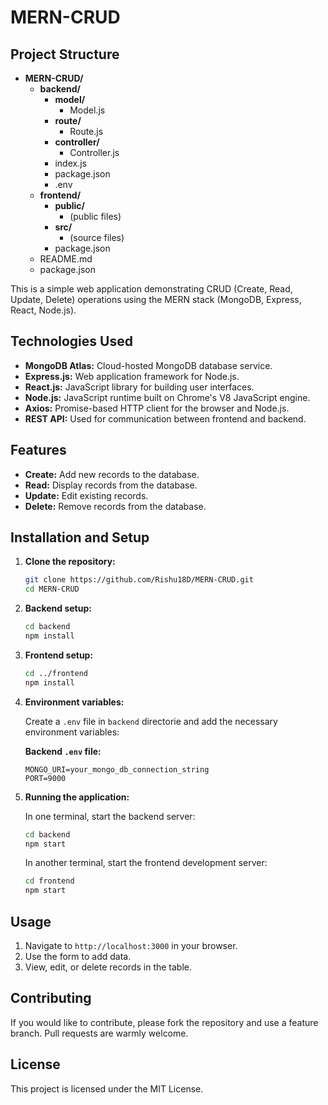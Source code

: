 # MERN-CRUD
## Project Structure

- **MERN-CRUD/**
  - **backend/**
    - **model/**
      - Model.js
    - **route/**
      - Route.js
    - **controller/**
      - Controller.js
    - index.js
    - package.json
    - .env
  - **frontend/**
    - **public/**
      - (public files)
    - **src/**
      - (source files)
    - package.json
  - README.md
  - package.json


This is a simple web application demonstrating CRUD (Create, Read, Update, Delete) operations using the MERN stack (MongoDB, Express, React, Node.js).

## Technologies Used

- **MongoDB Atlas:** Cloud-hosted MongoDB database service.
- **Express.js:** Web application framework for Node.js.
- **React.js:** JavaScript library for building user interfaces.
- **Node.js:** JavaScript runtime built on Chrome's V8 JavaScript engine.
- **Axios:** Promise-based HTTP client for the browser and Node.js.
- **REST API:** Used for communication between frontend and backend.

## Features

- **Create:** Add new records to the database.
- **Read:** Display records from the database.
- **Update:** Edit existing records.
- **Delete:** Remove records from the database.

## Installation and Setup

1. **Clone the repository:**
    ```bash
    git clone https://github.com/Rishu18D/MERN-CRUD.git
    cd MERN-CRUD
    ```

2. **Backend setup:**
    ```bash
    cd backend
    npm install
    ```

3. **Frontend setup:**
    ```bash
    cd ../frontend
    npm install
    ```

4. **Environment variables:**

    Create a `.env` file in `backend` directorie and add the necessary environment variables:

    **Backend `.env` file:**
    ```
    MONGO_URI=your_mongo_db_connection_string
    PORT=9000
    ```

5. **Running the application:**

    In one terminal, start the backend server:
    ```bash
    cd backend
    npm start
    ```

    In another terminal, start the frontend development server:
    ```bash
    cd frontend
    npm start
    ```

## Usage

1. Navigate to `http://localhost:3000` in your browser.
2. Use the form to add data.
3. View, edit, or delete records in the table.

## Contributing

If you would like to contribute, please fork the repository and use a feature branch. Pull requests are warmly welcome.

## License

This project is licensed under the MIT License.


